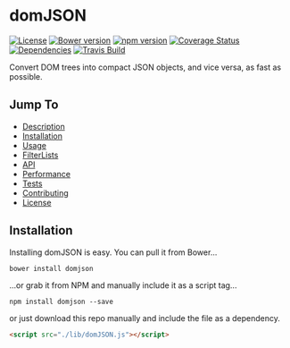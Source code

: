 domJSON
=======
[![License](https://img.shields.io/cocoapods/l/AFNetworking.svg)](https://github.com/azaslavsky/domJSON#license) [![Bower version](https://badge.fury.io/bo/domJSON.svg)](http://badge.fury.io/bo/domJSON) [![npm version](https://badge.fury.io/js/domJSON.svg)](http://badge.fury.io/js/domJSON) [![Coverage Status](https://img.shields.io/coveralls/azaslavsky/domJSON.svg)](https://coveralls.io/r/azaslavsky/domJSON?branch=master) [![Dependencies](https://david-dm.org/azaslavsky/domJSON/dev-status.svg)](https://david-dm.org/azaslavsky/domJSON#info=devDependencies&view=table) [![Travis Build](https://api.travis-ci.org/azaslavsky/domJSON.svg)](https://travis-ci.org/azaslavsky/domJSON) 

Convert DOM trees into compact JSON objects, and vice versa, as fast as possible.

## Jump To
* [Description](#description)
* [Installation](#installation)
* [Usage](#usage)
* [FilterLists](#filterlists)
* [API](#api)
* [Performance](#performance)
* [Tests](#tests)
* [Contributing](#contributing)
* [License](#license)

## Installation

Installing domJSON is easy.  You can pull it from Bower...

```
bower install domjson
```

...or grab it from NPM and manually include it as a script tag...

```
npm install domjson --save
```

or just download this repo manually and include the file as a dependency.

```html
<script src="./lib/domJSON.js"></script>
```
